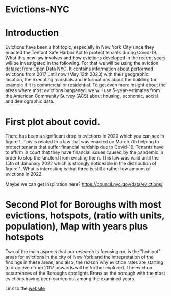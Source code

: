 # Evictions-NYC
# Introduction

Evictions have been a hot topic, especially in New York City since they enacted the Tentant Safe Harbor Act to protect tenants during Covid-19. What this new law involves and how evictions developed in the recent years will be investigated in the following. For that we will be using the eviction dataset from Open Data NYC. It contains information about performed evictions from 2017 until now (May 12th 2023) with their geographic location, the executing marshals and informations about the building for example if it is commercial or residential. To get even more insight about the areas where most evictions happened, we will use 5-year-estimates from the American Community Survey (ACS) about housing, economic, social and demographic data.

# First plot about covid.

There has been a significant drop in evictions in 2020 which you can see in figure 1. This is related to a law that was enacted on March 7th helping to protect tenants that suffer financial hardship due to Covid-19. Tenants have to affirm in court that they have financial issues caused by the pandemic in order to stop the landlord from evicting them. This law was valid until the 15th of Janunary 2022 which is strongly noticeable in the distribution of figure 1. What is interesting is that three is still a rather low amount of evictions in 2022.

Maybe we can get inspiration here? https://council.nyc.gov/data/evictions/

# Second Plot for Boroughs with most evictions, hotspots, (ratio with units, population), Map with years plus hotspots

Two of the main aspects that our research is focusing on, is the "hotspot" areas for evictions in the city of New York and the intrepretation of the findings in these areas, and also, the reason why eviction rates are starting to drop even from 2017 onwards will be further explored. The eviction occurrences of the Boroughs spotlights Bronx as the borough with the most evictions having been carried out among the examined years.





Link to the [website](https://franziskamarie.github.io/posts/evictions-NYC)
